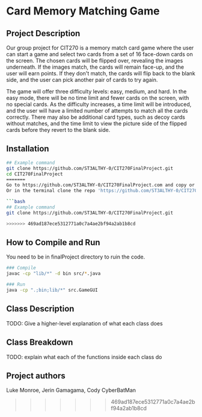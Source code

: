 # Card Memory Matching Game

## Project Description
Our group project for CIT270 is a memory match card game where the user can start a game and select two cards from a set of 16 face-down cards on the screen. The chosen cards will be flipped over, revealing the images underneath. If the images match, the cards will remain face-up, and the user will earn points. If they don't match, the cards will flip back to the blank side, and the user can pick another pair of cards to try again.

The game will offer three difficulty levels: easy, medium, and hard. In the easy mode, there will be no time limit and fewer cards on the screen, with no special cards. As the difficulty increases, a time limit will be introduced, and the user will have a limited number of attempts to match all the cards correctly. There may also be additional card types, such as decoy cards without matches, and the time limit to view the picture side of the flipped cards before they revert to the blank side.



## Installation

```bash
## Example command
git clone https://github.com/ST3ALTHY-0/CIT270FinalProject.git
cd CIT270FinalProject
=======
Go to https://github.com/ST3ALTHY-0/CIT270FinalProject.com and copy or download the code.
Or in the terminal clone the repo 'https://github.com/ST3ALTHY-0/CIT270FinalProject.git'.

```bash
## Example command
git clone https://github.com/ST3ALTHY-0/CIT270FinalProject.git

>>>>>>> 469ad187ece5312771a0c7a4ae2bf94a2ab1b8cd
```


## How to Compile and Run
You need to be in finalProject directory to ruin the code.

```bash
### Compile
javac -cp "lib/*" -d bin src/*.java

### Run
java -cp ".;bin;lib/*" src.GameGUI
```


## Class Description
TODO: Give a higher-level explanation of what each class does


## Class Breakdown
TODO: explain what each of the functions inside each class do



## Project authors
Luke Monroe, Jerin Gamagama, Cody CyberBatMan
>>>>>>> 469ad187ece5312771a0c7a4ae2bf94a2ab1b8cd
